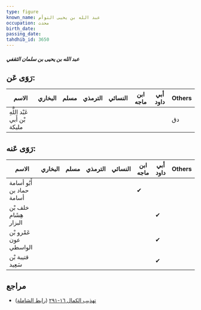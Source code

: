 ```yaml
---
type: figure
known_name: عبد الله بن يحيى التوأم
occupation: محدث
birth_date:
passing_date:
tahdhib_id: 3650
---
```

##### عبد الله بن يحيى بن سلمان الثقفي

## رَوَى عَن:
| الاسم                        | البخاري | مسلم | الترمذي | النسائي | ابن ماجه | أبي داود | Others |
| ---------------------------- | ------- | ---- | ------- | ------- | -------- | -------- | ------ |
| عَبْد اللَّهِ بْن أَبي مليكة |         |      |         |         |          |          | دق     |
## رَوَى عَنه:
| الاسم                     | البخاري | مسلم | الترمذي | النسائي | ابن ماجه | أبي داود | Others |
| ------------------------- | ------- | ---- | ------- | ------- | -------- | -------- | ------ |
| أَبُو أسامة حماد بن أسامة |         |      |         |         | ✔        |          |        |
| خلف بْن هِشَام البزار     |         |      |         |         |          | ✔        |        |
| عَمْرو بْن عون الواسطي    |         |      |         |         |          | ✔        |        |
| قتيبة بْن سَعِيد          |         |      |         |         |          | ✔        |        |
## مراجع
- [تهذيب الكمال ١٦-٢٩١](obsidian://open?vault=Tahdhib-al-Kamal&file=Figures/٣٦٥٠-عبد%20الله%20بن%20يحيى%20بن%20سلمان%20الثقفي) ([رابط الشاملة](https://shamela.ws/book/3722/8284))